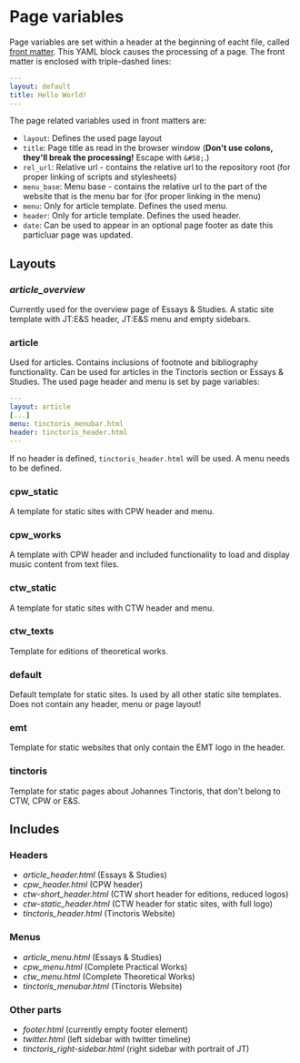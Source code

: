 # Page variables

Page variables are set within a header at the beginning of eacht file, called [front matter](https://jekyllrb.com/docs/front-matter/). This YAML block causes the processing of a page.
The front matter is enclosed with triple-dashed lines:

```yaml
---
layout: default
title: Hello World!
---
```

The page related variables used in front matters are:

* ``layout``: Defines the used page layout
* ``title``: Page title as read in the browser window (**Don't use colons, they'll break the processing!** Escape with `&#58;`.)
* ``rel_url``: Relative url - contains the relative url to the repository root (for proper linking of scripts and stylesheets)
* ``menu_base``: Menu base - contains the relative url to the part of the website that is the menu bar for (for proper linking in the menu)
* ``menu``: Only for article template. Defines the used menu.
* ``header``: Only for article template. Defines the used header.
* ``date``: Can be used to appear in an optional page footer as date this particluar page was updated.

## Layouts

### *article_overview*

Currently used for the overview page of Essays & Studies. A static site template with JT:E&S header, JT:E&S menu and empty sidebars.

### article

Used for articles. Contains inclusions of footnote and bibliography functionality. Can be used for articles in the Tinctoris section or Essays & Studies. The used page header and menu is set by page variables:

```yaml
---
layout: article
[...]
menu: tinctoris_menubar.html
header: tinctoris_header.html
---
```

If no header is defined, `tinctoris_header.html` will be used. A menu needs to be defined.

### cpw_static

A template for static sites with CPW header and menu.

### cpw_works

A template with CPW header and included functionality to load and display music content from text files.

### ctw_static

A template for static sites with CTW header and menu.

### ctw_texts

Template for editions of theoretical works.

### default

Default template for static sites. Is used by all other static site templates. Does not contain any header, menu or page layout!

### emt

Template for static websites that only contain the EMT logo in the header.

### tinctoris

Template for static pages about Johannes Tinctoris, that don't belong to CTW, CPW or E&S.

## Includes

### Headers

* _article_header.html_ (Essays & Studies)
* _cpw_header.html_ (CPW header)
* _ctw-short_header.html_ (CTW short header for editions, reduced logos)
* _ctw-static_header.html_ (CTW header for static sites, with full logo)
* _tinctoris_header.html_ (Tinctoris Website)

### Menus

* _article_menu.html_ (Essays & Studies)
* _cpw_menu.html_ (Complete Practical Works)
* _ctw_menu.html_ (Complete Theoretical Works)
* _tinctoris_menubar.html_ (Tinctoris Website)

### Other parts

* _footer.html_ (currently empty footer element)
* _twitter.html_ (left sidebar with twitter timeline)
* _tinctoris_right-sidebar.html_ (right sidebar with portrait of JT)
